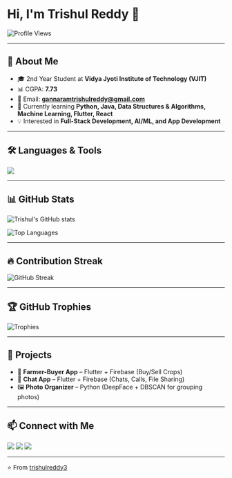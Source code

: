 # Hi, I'm Trishul Reddy 👋

![Profile Views](https://komarev.com/ghpvc/?username=trishulreddy3&label=Profile%20views&color=0e75b6&style=flat)

---

## 🚀 About Me
- 🎓 2nd Year Student at **Vidya Jyoti Institute of Technology (VJIT)**
- 📊 CGPA: **7.73**
- 📧 Email: **gannaramtrishulreddy@gmail.com**
- 🌱 Currently learning **Python, Java, Data Structures & Algorithms, Machine Learning, Flutter, React**
- 💡 Interested in **Full-Stack Development, AI/ML, and App Development**

---

## 🛠️ Languages & Tools
<p align="left">
  <img src="https://skillicons.dev/icons?i=python,java,flutter,react,nodejs,firebase,html,css,js,tailwind,mysql,sqlite,git,github,vscode,androidstudio" />
</p>

---

## 📊 GitHub Stats
![Trishul's GitHub stats](https://github-readme-stats.vercel.app/api?username=trishulreddy3&show_icons=true&theme=tokyonight)

![Top Languages](https://github-readme-stats.vercel.app/api/top-langs/?username=trishulreddy3&layout=compact&theme=tokyonight)

---

## 🔥 Contribution Streak
![GitHub Streak](https://streak-stats.demolab.com?user=trishulreddy3&theme=tokyonight&hide_border=true)

---

## 🏆 GitHub Trophies
![Trophies](https://github-profile-trophy.vercel.app/?username=trishulreddy3&theme=tokyonight&no-frame=true&margin-w=15&margin-h=15)

---

## 🌟 Projects
- 🌾 **Farmer-Buyer App** – Flutter + Firebase (Buy/Sell Crops)
- 💬 **Chat App** – Flutter + Firebase (Chats, Calls, File Sharing)
- 🖼️ **Photo Organizer** – Python (DeepFace + DBSCAN for grouping photos)

---

## 📫 Connect with Me
<p align="left">
  <a href="mailto:gannaramtrishulreddy@gmail.com"><img src="https://img.shields.io/badge/Email-D14836?style=for-the-badge&logo=gmail&logoColor=white"/></a>
  <a href="https://www.linkedin.com/in/trishulreddy"><img src="https://img.shields.io/badge/LinkedIn-0077B5?style=for-the-badge&logo=linkedin&logoColor=white"/></a>
  <a href="https://github.com/trishulreddy3"><img src="https://img.shields.io/badge/GitHub-100000?style=for-the-badge&logo=github&logoColor=white"/></a>
</p>

---

⭐️ From [trishulreddy3](https://github.com/trishulreddy3)
